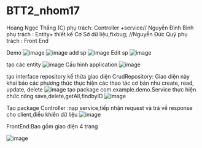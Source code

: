 # BTT2_nhom17
Hoàng Ngọc Thắng (C) phụ trách:
Controller +service//
Nguyễn Đình Bình phụ trách :
Entity+ thiết kế Cơ Sở dữ liệu,fixbug;
//Nguyễn Đức Quý phụ trách :
Front End



Demo
![image](https://user-images.githubusercontent.com/61647416/169639923-2e07ce8d-a3fb-4fef-aa29-49c03929dc0f.png)
![image](https://user-images.githubusercontent.com/61647416/169639966-c6c3c5d0-dd9e-410e-9260-f890e2efef95.png)
add sp
![image](https://user-images.githubusercontent.com/61647416/169639994-5bede7ba-64fb-4c05-a839-7ffaa3bb6004.png)
Edit sp
![image](https://user-images.githubusercontent.com/61647416/169640023-f7c3f2e2-6158-42ee-a997-123d428c4210.png)

tạo các entity
![image](https://user-images.githubusercontent.com/61647416/169640120-a5df5dca-7fa7-4850-bb29-08e67fb7eeac.png) 
Cấu hình application
![image](https://user-images.githubusercontent.com/61647416/169640801-9a7566be-cf58-458e-9bc3-4f36c78a4ab2.png)

tạo interface repository kế thừa giao diện CrudRepository: Giao diện này khai 
báo các phương thức thực hiện các thao tác cơ bản như create, read, update, delete 
![image](https://user-images.githubusercontent.com/61647416/169640169-d4342632-329f-4830-9b6c-cb5d211d441c.png)
tạo package com.example.demo.Service  thực hiện chức năng  save,delete,getAll,findbyID
![image](https://user-images.githubusercontent.com/61647416/169640394-6b274fbd-7d59-4b51-a7e6-fefa0732e574.png)

Tạo package Controller :nạp service,tiếp nhận request và trả về response cho client,điều khiển dữ liệu
![image](https://user-images.githubusercontent.com/61647416/169640556-65d3da52-6370-4800-8998-a8ea1b4ad39a.png)

FrontEnd:Bao gồm giao diện 4 trang




![image](https://user-images.githubusercontent.com/61647416/169640580-9bdf0a61-7d71-4ec4-bb1f-19af8238557d.png)

